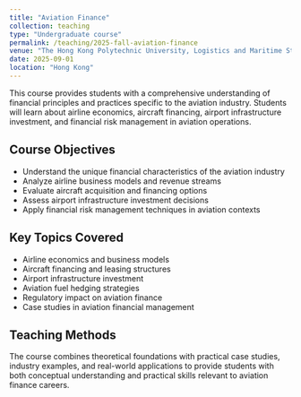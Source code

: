 ```yaml
---
title: "Aviation Finance"
collection: teaching
type: "Undergraduate course"
permalink: /teaching/2025-fall-aviation-finance
venue: "The Hong Kong Polytechnic University, Logistics and Maritime Studies"
date: 2025-09-01
location: "Hong Kong"
---
```


This course provides students with a comprehensive understanding of financial principles and practices specific to the aviation industry. Students will learn about airline economics, aircraft financing, airport infrastructure investment, and financial risk management in aviation operations.

## Course Objectives

- Understand the unique financial characteristics of the aviation industry
- Analyze airline business models and revenue streams
- Evaluate aircraft acquisition and financing options
- Assess airport infrastructure investment decisions
- Apply financial risk management techniques in aviation contexts

## Key Topics Covered

- Airline economics and business models
- Aircraft financing and leasing structures
- Airport infrastructure investment
- Aviation fuel hedging strategies
- Regulatory impact on aviation finance
- Case studies in aviation financial management

## Teaching Methods

The course combines theoretical foundations with practical case studies, industry examples, and real-world applications to provide students with both conceptual understanding and practical skills relevant to aviation finance careers.
